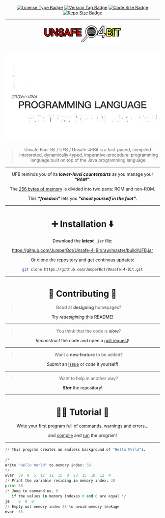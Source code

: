 <div align="center">

[![License Type Badge](https://img.shields.io/badge/license-GPL--3.0-blue?style=for-the-badge)]()
[![Version Tag  Badge](https://img.shields.io/github/v/release/JumperBot/Unsafe-4-Bit?color=green&style=for-the-badge)]()
[![Code Size    Badge](https://img.shields.io/github/languages/code-size/JumperBot/Unsafe-4-Bit?color=orange&style=for-the-badge)]()
[![Repo Size    Badge](https://img.shields.io/github/repo-size/JumperBot/Unsafe-4-Bit?color=red&style=for-the-badge)]()

---

[![Banner.png](./ShortenedBanner.png)](./ShortenedBanner.png)

[![UFBDesc.apng](UFBDesc.apng)](UFBDesc.apng)
---

> Unsafe Four Bit / UFB / Unsafe-4-Bit is a fast-paced, compiled-interpreted, dynamically-typed, imperative-procedural programming language built on top of the Java programming language.

---

UFB reminds you of its ***lower-level counterparts*** as you manage your ***"RAM"***.

The [256 bytes of memory](./test/README.md#memory) is divided into two parts: ROM and non-ROM.

This ***"freedom"*** lets you ***"shoot yourself in the foot"***.

</div>

---

<div align="center">

# :heavy_plus_sign: Installation :arrow_down:

Download the ***latest*** `.jar` file:

https://github.com/JumperBot/Unsafe-4-Bit/raw/master/build/UFB.jar

Or clone the repository and get continous updates:

```bash
git clone https://github.com/JumperBot/Unsafe-4-Bit.git
```

</div>

---

<div align="center">

# :construction: Contributing :construction_worker:

> Good at **designing** homepages?

Try *redesigining* this README!

---

> You think that the code is ***slow***?

*Reconstruct* the code and open a [pull request](https://github.com/JumperBot/Unsafe-4-Bit/compare)!

---

> Want a **new feature** to be added?

*Submit* an [issue](https://github.com/JumperBot/Unsafe-4-Bit/issues/new/choose) or *code* it yourself!

---

> Want to help in another way?

***Star*** the repository!

</div>

---

<div align="center">

# :technologist: Tutorial :monocle_face:

Write your first program full of [commands](./test/README.md#default-16), warnings and errors...

and [compile](./src/README.md#UFBC) and [run](./src/README.md#UFB) the program!

</div>

---

```python
// This program creates an endless background of "Hello World"s.

/*
Write "Hello World" to memory index: 38
*/
wvar  38  8  5  12  12  15  0  23  15  18  12  4
// Print the variable residing in memory index: 38
print 38
/* Jump to command no. 0
   if the values in memory indexes 0 and 0 are equal */
je    0  0  0
// Empty out memory index 38 to avoid memory leakage
nvar  38
```
